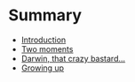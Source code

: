 # Summary

* [Introduction](README.md)
* [Two moments](./two-moments.md)
* [Darwin, that crazy bastard...](./darwin.md)
* [Growing up](./growing-up.md)

